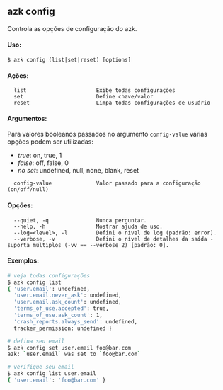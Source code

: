 ## azk config

Controla as opções de configuração do azk.

#### Uso:

    $ azk config (list|set|reset) [options]

#### Ações:

```
  list                      Exibe todas configurações
  set                       Define chave/valor
  reset                     Limpa todas configurações de usuário
```

#### Argumentos:

Para valores booleanos passados no argumento `config-value` várias opções podem ser utilizadas:

- *true*: on, true, 1
- *false*: off, false, 0
- *no set*: undefined, null, none, blank, reset

```
  config-value              Valor passado para a configuração (on/off/null)
```

#### Opções:

```
  --quiet, -q               Nunca perguntar.
  --help, -h                Mostrar ajuda de uso.
  --log=<level>, -l         Defini o nível de log (padrão: error).
  --verbose, -v             Defini o nível de detalhes da saída - suporta múltiplos (-vv == --verbose 2) [padrão: 0].
```

#### Exemplos:

```sh
# veja todas configurações
$ azk config list
{ 'user.email': undefined,
  'user.email.never_ask': undefined,
  'user.email.ask_count': undefined,
  'terms_of_use.accepted': true,
  'terms_of_use.ask_count': 1,
  'crash_reports.always_send': undefined,
  tracker_permission: undefined }

# defina seu email
$ azk config set user.email foo@bar.com
azk: `user.email` was set to `foo@bar.com`

# verifique seu email
$ azk config list user.email
{ 'user.email': 'foo@bar.com' }
```
